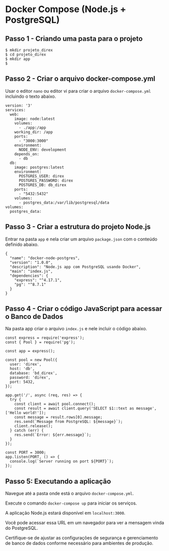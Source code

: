 # Docker Compose (Node.js + PostgreSQL) #

## Passo 1 - Criando uma pasta para o projeto ##
>
```
$ mkdir projeto_direx
$ cd projeto_direx
$ mkdir app
$
```
>

## Passo 2 - Criar o arquivo docker-compose.yml ##
>
Usar o editor `nano` ou editor vi para criar o arquivo `docker-compose.yml`
incluindo o texto abaixo.
>
>
```
version: '3'
services:
  web:
    image: node:latest
    volumes:
      - ./app:/app
    working_dir: /app
    ports:
      - "3000:3000"
    environment:
      NODE_ENV: development
    depends_on:
      - db
  db:
    image: postgres:latest
    environment:
      POSTGRES_USER: direx
      POSTGRES_PASSWORD: direx
      POSTGRES_DB: db_direx
    ports:
      - "5432:5432"
    volumes:
      - postgres_data:/var/lib/postgresql/data
volumes:
  postgres_data:

```

## Passo 3 - Criar a estrutura do projeto Node.js ##
>
Entrar na pasta `app` e nela criar um arquivo `package.json` com o 
conteúdo definido abaixo.
>
>
```
{
  "name": "docker-node-postgres",
  "version": "1.0.0",
  "description": "Node.js app com PostgreSQL usando Docker",
  "main": "index.js",
  "dependencies": {
    "express": "^4.17.1",
    "pg": "^8.7.1"
  }
}
```
## Passo 4 - Criar o código JavaScript para acessar o Banco de Dados ##

>
Na pasta app criar o arquivo `index.js` e nele incluir o código 
abaixo.
>
>
```
const express = require('express');
const { Pool } = require('pg');

const app = express();

const pool = new Pool({
  user: 'direx',
  host: 'db',
  database: 'bd_direx',
  password: 'direx',
  port: 5432,
});

app.get('/', async (req, res) => {
  try {
    const client = await pool.connect();
    const result = await client.query('SELECT $1::text as message', ['Hello world!']);
    const message = result.rows[0].message;
    res.send(`Message from PostgreSQL: ${message}`);
    client.release();
  } catch (err) {
    res.send(`Error: ${err.message}`);
  }
});

const PORT = 3000;
app.listen(PORT, () => {
  console.log(`Server running on port ${PORT}`);
});
```
>

## Passo 5: Executando a aplicação ##
>
Navegue até a pasta onde está o arquivo `docker-compose.yml`.
>
>
Execute o comando `docker-compose up` para iniciar os serviços.
>
>
A aplicação Node.js estará disponível em `localhost:3000`. 
> 
> 
Você pode acessar essa URL em um navegador para ver a mensagem 
vinda do PostgreSQL.
>
>
Certifique-se de ajustar as configurações de segurança e 
gerenciamento de banco de dados conforme necessário para 
ambientes de produção. 
>




